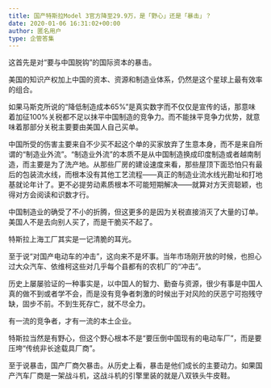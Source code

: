 ```yaml
---
title: 国产特斯拉Model 3官方降至29.9万，是「野心」还是「暴击」？
date: 2020-01-06 16:31:02+00:00
author: 匿名用户
type: 企管答集
---
```

这首先是对“要与中国脱钩”的国际资本的暴击。

美国的知识产权加上中国的资本、资源和制造业体系，仍然是这个星球上最有效率的组合。

如果马斯克所说的“降低制造成本65%”是真实数字而不仅仅是宣传的话，那意味着加征100%关税都不足以抹平中国制造的竞争力。而不能抹平竞争力优势，就意味着那部分关税主要要由美国人自己买单。

中国所受的伤害主要来自不少买不起这个单的买家放弃了生意本身，而不是来自所谓的“制造业外流”。“制造业外流”的本质不是从中国制造换成印度制造或者越南制造，而主要是为了洗产地。从那些厂房的建设速度来看，那些屋顶下面恐怕只有最后的包装流水线，而根本没有其他工艺流程——真正的制造业流水线光勘址和打地基就论年计了。更不必提劳动素质根本不可能短期解决——就算对方天资聪颖，也得对方会阅读和识数才行。

中国制造业的确受了不小的折腾，但这更多的是因为关税直接消灭了大量的订单。美国人不是去向别人买了，而是干脆买不起了。

特斯拉上海工厂其实是一记清脆的耳光。

至于说“对国产电动车的冲击”，这向来不是坏事。当年市场刚开放的时候，也担心过大众汽车、依维柯这些对几乎每个县都有的农机厂的“冲击”。

历史上屡屡验证的一种事实是，以中国人的智力、勤奋与资源，很少有事是中国人真的做不到或者学不会，而是没有竞争者刺激的时候出于对风险的厌恶宁可抱残守缺，固步不前。不到生死存亡，就不尽全力。

有一流的竞争者，才有一流的本土企业。

特斯拉当然是有野心，但这个野心根本不是“要压倒中国现有的电动车厂”，而是要压垮“传统非长途载具厂商”。

至于说暴击，国产厂商欠暴击。从历史上看，暴击是他们成长的主要动力。如果国产汽车厂商是一架战斗机，这战斗机的引擎里装的就是八双铁头牛皮鞋。


